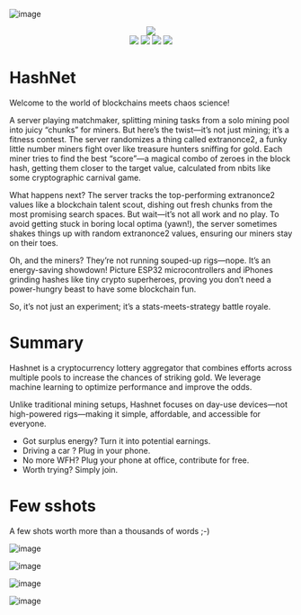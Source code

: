 ![image](https://github.com/user-attachments/assets/f0e342ad-a39e-4dc9-b08b-f358db93b864)

<div align="center">
<a href=https://github.com/invpe/HashNet/releases/tag/1.2><img src="https://badgen.net/static/>/Releases/34ebd5?scale=2?"></a><BR>
<a href=https://discord.gg/SDfscecA><img src="https://badgen.net/static/>/Discord/6666ff?scale=2?"></a> 
<a href=https://github.com/invpe/HashNet/discussions><img src="https://badgen.net/static/>/Discussions/8e44ad?scale=2?"></a>   
<a href=https://github.com/invpe/HashNet/issues><img src="https://badgen.net/static/>/Issues/8e44ad?scale=2?"></a>   
<a href=https://hashnet.amstaff.uk/f2d312928410f600aa7afaaf5d76ae60b2bd2504592bde42e127ab1d7d278301/><img src="https://badgen.net/static/>/Explorer/3498db?scale=2?"></a>
  <BR>
</div>


# HashNet


Welcome to the world of blockchains meets chaos science! 

A server playing matchmaker, splitting mining tasks from a solo mining pool into juicy “chunks” for miners. But here’s the twist—it’s not just mining; it’s a fitness contest. The server randomizes a thing called extranonce2, a funky little number miners fight over like treasure hunters sniffing for gold. Each miner tries to find the best “score”—a magical combo of zeroes in the block hash, getting them closer to the target value, calculated from nbits like some cryptographic carnival game.

What happens next? The server tracks the top-performing extranonce2 values like a blockchain talent scout, dishing out fresh chunks from the most promising search spaces. But wait—it’s not all work and no play. To avoid getting stuck in boring local optima (yawn!), the server sometimes shakes things up with random extranonce2 values, ensuring our miners stay on their toes.

Oh, and the miners? They’re not running souped-up rigs—nope. It’s an energy-saving showdown! Picture ESP32 microcontrollers and iPhones grinding hashes like tiny crypto superheroes, proving you don’t need a power-hungry beast to have some blockchain fun.

So, it’s not just an experiment; it’s a stats-meets-strategy battle royale.  

# Summary

Hashnet is a cryptocurrency lottery aggregator that combines efforts across multiple pools to increase the chances of striking gold. 
We leverage machine learning to optimize performance and improve the odds.

Unlike traditional mining setups, Hashnet focuses on day-use devices—not high-powered rigs—making it simple, affordable, and accessible for everyone.

- Got surplus energy? Turn it into potential earnings.
- Driving a car ? Plug in your phone.
- No more WFH? Plug your phone at office, contribute for free.
- Worth trying? Simply join.
 
# Few sshots

A few shots worth more than a thousands of words ;-)

![image](https://github.com/user-attachments/assets/843f0a21-4fb6-4be0-8443-e09d9de35adc)

![image](https://github.com/user-attachments/assets/77f8643c-5855-4bdb-8755-6031eea7ce20)

![image](https://github.com/user-attachments/assets/48bda940-7d7b-4cfd-babf-fe79cd1649e0)

![image](https://github.com/user-attachments/assets/acba2ac9-83b5-45de-bbe8-c22395933adc)
